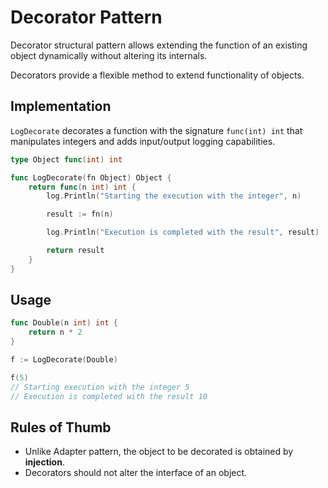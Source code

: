 # Decorator Pattern
Decorator structural pattern allows extending the function of an existing object dynamically without altering its internals.

Decorators provide a flexible method to extend functionality of objects.

## Implementation
`LogDecorate` decorates a function with the signature `func(int) int` that 
manipulates integers and adds input/output logging capabilities.

```go
type Object func(int) int

func LogDecorate(fn Object) Object {
	return func(n int) int {
		log.Println("Starting the execution with the integer", n)

		result := fn(n)

		log.Println("Execution is completed with the result", result)

		return result
	}
}
```

## Usage
```go
func Double(n int) int {
    return n * 2
}

f := LogDecorate(Double)

f(5)
// Starting execution with the integer 5
// Execution is completed with the result 10
```

## Rules of Thumb
- Unlike Adapter pattern, the object to be decorated is obtained by **injection**.
- Decorators should not alter the interface of an object.
